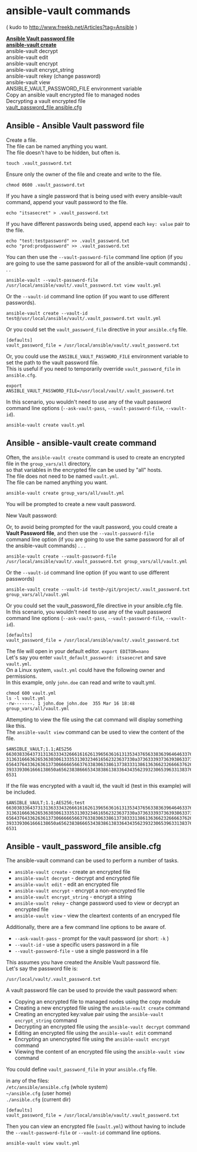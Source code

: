 # ansible-vault commands
( kudo to http://www.freekb.net/Articles?tag=Ansible )<br>

[**Ansible Vault password file**](#vaultfile) <br>
[**ansible-vault create**](#vaultcreate) <br>
ansible-vault decrypt <br>
ansible-vault edit <br>
ansible-vault encrypt <br>
ansible-vault encrypt_string <br>
ansible-vault rekey (change password) <br>
ansible-vault view <br>
ANSIBLE_VAULT_PASSWORD_FILE environment variable <br>
Copy an ansible vault encrypted file to managed nodes <br>
Decrypting a vault encrypted file <br>
[vault_password_file ansible.cfg](#vaultpasscfg) <br>

## <a name="#vaultfile"></a>Ansible - Ansible Vault password file

Create a file. <br> 
The file can be named anything you want. <br>
The file doesn't have to be hidden, but often is.<br>

    touch .vault_password.txt
 
Ensure only the owner of the file and create and write to the file.<br>

    chmod 0600 .vault_password.txt
 
If you have a single password that is being used with every ansible-vault command, append your vault password to the file.<br>

    echo "itsasecret" > .vault_password.txt
 
If you have different passwords being used, append each ``key: value`` pair to the file.<br>

    echo "test:testpassword" >> .vault_password.txt
    echo "prod:prodpassword" >> .vault_password.txt
 
You can then use the ``--vault-password-file`` command line option (if you are going to use the same password for all of the ansible-vault commands) . . .<br>

    ansible-vault --vault-password-file /usr/local/ansible/vault/.vault_password.txt view vault.yml

Or the ``--vault-id`` command line option (if you want to use different passwords).<br>

    ansible-vault create --vault-id test@/usr/local/ansible/vault/.vault_password.txt vault.yml

Or you could set the ``vault_password_file`` directive in your ``ansible.cfg`` file.<br>

    [defaults]
    vault_password_file = /usr/local/ansible/vault/.vault_password.txt
 
Or, you could use the ``ANSIBLE_VAULT_PASSWORD_FILE`` environment variable to set the path to the vault password file. <br> 
This is useful if you need to temporarily override ``vault_password_file`` in ``ansible.cfg``.<br>

    export ANSIBLE_VAULT_PASSWORD_FILE=/usr/local/vault/.vault_password.txt

In this scenario, you wouldn't need to use any of the vault password command line options (``--ask-vault-pass``, ``--vault-password-file``, ``--vault-id``).

    ansible-vault create vault.yml


## <a name="#vaultcreate"></a>Ansible - ansible-vault create command

Often, the ``ansible-vault create`` command is used to create an encrypted file in the ``group_vars/all`` directory,<br> 
so that variables in the encrypted file can be used by "all" hosts.<br> 
The file does not need to be named ``vault.yml``.<br> 
The file can be named anything you want.

    ansible-vault create group_vars/all/vault.yml
 
You will be prompted to create a new vault password.<br>

New Vault password:<br>
 
Or, to avoid being prompted for the vault password, you could create a **Vault Password file**, and then use the ``--vault-password-file``<br> 
command line option (if you are going to use the same password for all of the ansible-vault commands) . . .

    ansible-vault create --vault-password-file /usr/local/ansible/vault/.vault_password.txt group_vars/all/vault.yml


Or the ``--vault-id`` command line option (if you want to use different passwords) 

    ansible-vault create --vault-id test@~/git/project/.vault_password.txt group_vars/all/vault.yml

Or you could set the vault_password_file directive in your ansible.cfg file.<br>
In this scenario, you wouldn't need to use any of the vault password command line options (``--ask-vault-pass``, ``--vault-password-file``, ``--vault-id``).

    [defaults]
    vault_password_file = /usr/local/ansible/vault/.vault_password.txt
 
The file will open in your default editor. ``export EDITOR=nano``<br>
Let's say you enter ``vault_default_password: itsasecret`` and save ``vault.yml``.<br>
On a Linux system, ``vault.yml`` could have the following owner and permissions.<br>
In this example, only ``john.doe`` can read and write to vault.yml.<br>

    chmod 600 vault.yml
    ls -l vault.yml
    -rw-------. 1 john.doe john.doe  355 Mar 16 18:48 group_vars/all/vault.yml
 
Attempting to view the file using the cat command will display something like this.<br>
The ``ansible-vault view`` command can be used to view the content of the file.<br>

    $ANSIBLE_VAULT;1.1;AES256
    66303833643731313633343266616162613965636161313534376563383639646463376630626635
    3136316663626536303061333531303234616562323637330a373633393736393863373566623261
    65643764336263613730666665663763383063386137383331386136366232666637626566653032
    3933393061666138650a656238386665343838613833643435623932306539633138376533613039
    6531

If the file was encrypted with a vault id, the vault id (test in this example) will be included.<br>

    $ANSIBLE_VAULT;1.1;AES256;test
    66303833643731313633343266616162613965636161313534376563383639646463376630626635
    3136316663626536303061333531303234616562323637330a373633393736393863373566623261
    65643764336263613730666665663763383063386137383331386136366232666637626566653032
    3933393061666138650a656238386665343838613833643435623932306539633138376533613039
    6531

## <a name="#vaultpasscfg"></a>Ansible - vault_password_file ansible.cfg 

The ansible-vault command can be used to perform a number of tasks.

- ``ansible-vault create`` - create an encrypted file
- ``ansible-vault decrypt`` - decrypt and encrypted file
- ``ansible-vault edit`` - edit an encrypted file
- ``ansible-vault encrypt`` - encrypt a non-encrypted file
- ``ansible-vault encrypt_string`` - encrypt a string
- ``ansible-vault rekey`` - change password used to view or decrypt an encrypted file
- ``ansible-vault view`` - view the cleartext contents of an encryped file<br>

Additionally, there are a few command line options to be aware of.

- ``--ask-vault-pass`` - prompt for the vault password (or short: `-k` )
- ``--vault-id`` - use a specific users password in a file
- ``--vault-password-file`` - use a single password in a file

This assumes you have created the Ansible Vault password file.<br> 
Let's say the password file is:

    /usr/local/vault/.vault_password.txt

A vault password file can be used to provide the vault password when:

- Copying an encrypted file to managed nodes using the copy module
- Creating a new encrypted file using the ``ansible-vault create`` command
- Creating an encrypted key:value pair using the ``ansible-vault encrypt_string`` command
- Decrypting an encrypted file using the ``ansible-vault decrypt`` command
- Editing an encrypted file using the ``ansible-vault edit`` command
- Encrypting an unencrypted file using the ``ansible-vault encrypt`` command
- Viewing the content of an encrypted file using the ``ansible-vault view`` command

You could define ``vault_password_file`` in your ``ansible.cfg`` file.

in any of the files:<br>
``/etc/ansible/ansible.cfg`` (whole system)<br>
``~/ansible.cfg`` (user home)<br>
``./ansible.cfg`` (current dir)<br>

    [defaults]
    vault_password_file = /usr/local/ansible/vault/.vault_password.txt
 
Then you can view an encrypted file (``vault.yml``) without having to include the ``--vault-password-file`` or ``--vault-id`` command line options.

    ansible-vault view vault.yml

